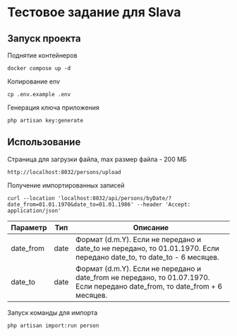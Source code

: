 # Тестовое задание для Slava

## Запуск проекта

Поднятие контейнеров

    docker compose up -d 

Копирование env

    cp .env.example .env

Генерация ключа приложения

    php artisan key:generate


## Использование

Страница для загрузки файла, max размер файла - 200 МБ

    http://localhost:8032/persons/upload

Получение импортированных записей

    curl --location 'localhost:8032/api/persons/byDate/?date_from=01.01.1970&date_to=01.01.1986' --header 'Accept: application/json'

| Параметр  | Тип  | Описание                                                                                                                    |
|-----------|------|-----------------------------------------------------------------------------------------------------------------------------|
| date_from | date | Формат (d.m.Y). Если не передано и date_to не передано, то 01.01.1970. Если передано date_to, то date_to - 6 месяцев.       |
| date_to   | date | Формат (d.m.Y). Если не передано и date_from не передано, то 01.07.1970. Если передано date_from, то date_from + 6 месяцев. |

Запуск команды для импорта

    php artisan import:run person
